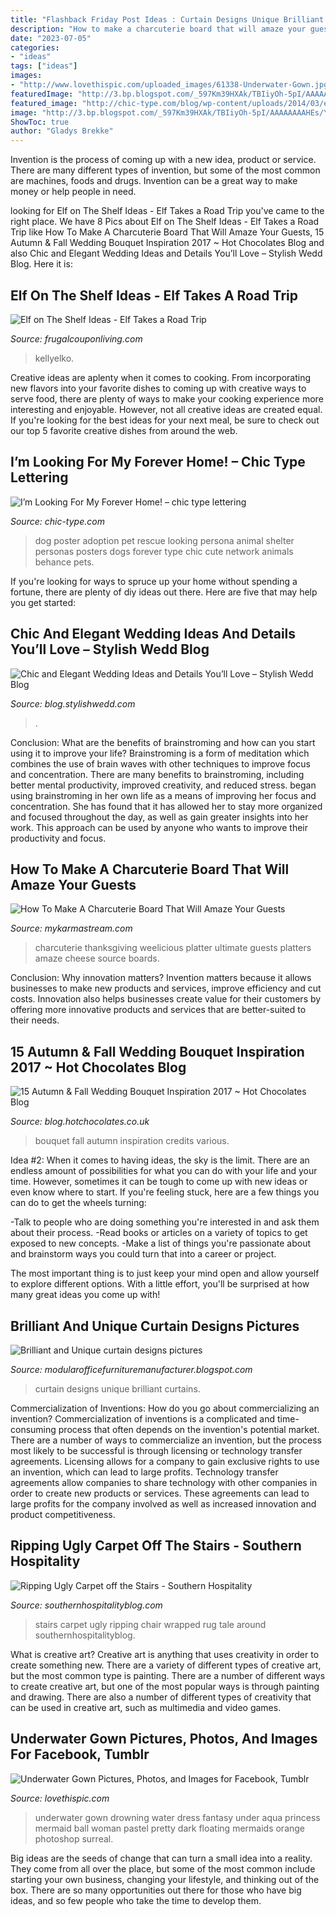 ```yaml
---
title: "Flashback Friday Post Ideas : Curtain Designs Unique Brilliant Curtains"
description: "How to make a charcuterie board that will amaze your guests"
date: "2023-07-05"
categories:
- "ideas"
tags: ["ideas"]
images:
- "http://www.lovethispic.com/uploaded_images/61338-Underwater-Gown.jpg"
featuredImage: "http://3.bp.blogspot.com/_597Km39HXAk/TBIiyOh-5pI/AAAAAAAAHEs/YFYCEoxJ9bw/s1600/curtain-designs-pictures-12.jpg"
featured_image: "http://chic-type.com/blog/wp-content/uploads/2014/03/edgar_poster_PRN.jpg"
image: "http://3.bp.blogspot.com/_597Km39HXAk/TBIiyOh-5pI/AAAAAAAAHEs/YFYCEoxJ9bw/s1600/curtain-designs-pictures-12.jpg"
ShowToc: true
author: "Gladys Brekke"
---
```



Invention is the process of coming up with a new idea, product or service. There are many different types of invention, but some of the most common are machines, foods and drugs. Invention can be a great way to make money or help people in need.

	

		
looking for Elf on The Shelf Ideas - Elf Takes a Road Trip you've came to the right place. We have 8 Pics about Elf on The Shelf Ideas - Elf Takes a Road Trip like How To Make A Charcuterie Board That Will Amaze Your Guests, 15 Autumn &amp; Fall Wedding Bouquet Inspiration 2017 ~ Hot Chocolates Blog and also Chic and Elegant Wedding Ideas and Details You’ll Love – Stylish Wedd Blog. Here it is:
		
    
## Elf On The Shelf Ideas - Elf Takes A Road Trip

<img loading=lazy src="https://www.frugalcouponliving.com/wp-content/uploads/2013/11/elf-on-the-shelf-ideas-traffic-frugal-coupon-living.jpg" onerror="this.onerror=null;this.src='https://tse4.mm.bing.net/th?id=OIP.1IrDiDhNEyjuOvgzc6NBLQHaLH&amp;pid=15.1';" alt="Elf on The Shelf Ideas - Elf Takes a Road Trip">

_Source: frugalcouponliving.com_

>kellyelko. 

	

Creative ideas are aplenty when it comes to cooking. From incorporating new flavors into your favorite dishes to coming up with creative ways to serve food, there are plenty of ways to make your cooking experience more interesting and enjoyable. However, not all creative ideas are created equal. If you're looking for the best ideas for your next meal, be sure to check out our top 5 favorite creative dishes from around the web.

    
## I’m Looking For My Forever Home! – Chic Type Lettering

<img loading=lazy src="http://chic-type.com/blog/wp-content/uploads/2014/03/edgar_poster_PRN.jpg" onerror="this.onerror=null;this.src='https://tse1.mm.bing.net/th?id=OIP.ZsA4ZsSdEbRYZznEjmEgUQHaM3&amp;pid=15.1';" alt="I’m Looking For My Forever Home! – chic type lettering">

_Source: chic-type.com_

>dog poster adoption pet rescue looking persona animal shelter personas posters dogs forever type chic cute network animals behance pets. 

	

If you're looking for ways to spruce up your home without spending a fortune, there are plenty of diy ideas out there. Here are five that may help you get started: 

    
## Chic And Elegant Wedding Ideas And Details You’ll Love – Stylish Wedd Blog

<img loading=lazy src="https://blog.stylishwedd.com/wp-content/uploads/2017/02/chic-wedding-reception-ideas-you-will-love.jpg" onerror="this.onerror=null;this.src='https://tse4.mm.bing.net/th?id=OIP._rEGTx0PJz-0BtDrNDJSCgHaRj&amp;pid=15.1';" alt="Chic and Elegant Wedding Ideas and Details You’ll Love – Stylish Wedd Blog">

_Source: blog.stylishwedd.com_

>. 

	

Conclusion: What are the benefits of brainstroming and how can you start using it to improve your life?
Brainstroming is a form of meditation which combines the use of brain waves with other techniques to improve focus and concentration. There are many benefits to brainstroming, including better mental productivity, improved creativity, and reduced stress. began using brainstroming in her own life as a means of improving her focus and concentration. She has found that it has allowed her to stay more organized and focused throughout the day, as well as gain greater insights into her work. This approach can be used by anyone who wants to improve their productivity and focus.

    
## How To Make A Charcuterie Board That Will Amaze Your Guests

<img loading=lazy src="https://mykarmastream.com/wp-content/uploads/2019/02/How-To-Make-a-Charcuterie-Board-2.jpg" onerror="this.onerror=null;this.src='https://tse2.mm.bing.net/th?id=OIP.88Ro7m3YN6FkMGc2ymXa0wHaLH&amp;pid=15.1';" alt="How To Make A Charcuterie Board That Will Amaze Your Guests">

_Source: mykarmastream.com_

>charcuterie thanksgiving weelicious platter ultimate guests platters amaze cheese source boards. 

	

Conclusion: Why innovation matters?
Invention matters because it allows businesses to make new products and services, improve efficiency and cut costs. Innovation also helps businesses create value for their customers by offering more innovative products and services that are better-suited to their needs.

    
## 15 Autumn &amp; Fall Wedding Bouquet Inspiration 2017 ~ Hot Chocolates Blog

<img loading=lazy src="https://2.bp.blogspot.com/-Bqhly-ReJ28/WUODVyHtyAI/AAAAAAAABhE/mJoKdhwiQpYnC9ToeopMH4E3UhQZVFyywCLcBGAs/s1600/Autumn_Fall_Wedding_Bouquet_ideas_9.jpg" onerror="this.onerror=null;this.src='https://tse3.mm.bing.net/th?id=OIP.OBvSaapFw1IiZb4Z6Zvc-QHaLH&amp;pid=15.1';" alt="15 Autumn &amp; Fall Wedding Bouquet Inspiration 2017 ~ Hot Chocolates Blog">

_Source: blog.hotchocolates.co.uk_

>bouquet fall autumn inspiration credits various. 

	

Idea #2:
When it comes to having ideas, the sky is the limit. There are an endless amount of possibilities for what you can do with your life and your time. However, sometimes it can be tough to come up with new ideas or even know where to start.
If you're feeling stuck, here are a few things you can do to get the wheels turning:

-Talk to people who are doing something you're interested in and ask them about their process.
-Read books or articles on a variety of topics to get exposed to new concepts.
-Make a list of things you're passionate about and brainstorm ways you could turn that into a career or project.

The most important thing is to just keep your mind open and allow yourself to explore different options. With a little effort, you'll be surprised at how many great ideas you come up with!

    
## Brilliant And Unique Curtain Designs Pictures

<img loading=lazy src="http://3.bp.blogspot.com/_597Km39HXAk/TBIiyOh-5pI/AAAAAAAAHEs/YFYCEoxJ9bw/s1600/curtain-designs-pictures-12.jpg" onerror="this.onerror=null;this.src='https://tse2.mm.bing.net/th?id=OIP.2dteKIWjnc4t75X0V0E9MAHaFj&amp;pid=15.1';" alt="Brilliant and Unique curtain designs pictures">

_Source: modularofficefurnituremanufacturer.blogspot.com_

>curtain designs unique brilliant curtains. 

	

Commercialization of Inventions: How do you go about commercializing an invention?
Commercialization of inventions is a complicated and time-consuming process that often depends on the invention's potential market. There are a number of ways to commercialize an invention, but the process most likely to be successful is through licensing or technology transfer agreements. Licensing allows for a company to gain exclusive rights to use an invention, which can lead to large profits. Technology transfer agreements allow companies to share technology with other companies in order to create new products or services. These agreements can lead to large profits for the company involved as well as increased innovation and product competitiveness.

    
## Ripping Ugly Carpet Off The Stairs - Southern Hospitality

<img loading=lazy src="https://i0.wp.com/southernhospitalityblog.com/wp-content/uploads/2010/04/Picture-037.jpg?fit=495%2C660&amp;ssl=1" onerror="this.onerror=null;this.src='https://tse1.mm.bing.net/th?id=OIP.w3gXmaSEdv8TOaFZAhyzRQHaJ4&amp;pid=15.1';" alt="Ripping Ugly Carpet off the Stairs - Southern Hospitality">

_Source: southernhospitalityblog.com_

>stairs carpet ugly ripping chair wrapped rug tale around southernhospitalityblog. 

	

What is creative art?
Creative art is anything that uses creativity in order to create something new. There are a variety of different types of creative art, but the most common type is painting. There are a number of different ways to create creative art, but one of the most popular ways is through painting and drawing. There are also a number of different types of creativity that can be used in creative art, such as multimedia and video games.

    
## Underwater Gown Pictures, Photos, And Images For Facebook, Tumblr

<img loading=lazy src="http://www.lovethispic.com/uploaded_images/61338-Underwater-Gown.jpg" onerror="this.onerror=null;this.src='https://tse3.mm.bing.net/th?id=OIP.YVADttF5rd7TP8DKlhvIBAHaLK&amp;pid=15.1';" alt="Underwater Gown Pictures, Photos, and Images for Facebook, Tumblr">

_Source: lovethispic.com_

>underwater gown drowning water dress fantasy under aqua princess mermaid ball woman pastel pretty dark floating mermaids orange photoshop surreal. 

	

Big ideas are the seeds of change that can turn a small idea into a reality. They come from all over the place, but some of the most common include starting your own business, changing your lifestyle, and thinking out of the box. There are so many opportunities out there for those who have big ideas, and so few people who take the time to develop them.

